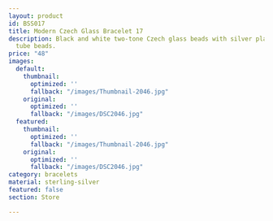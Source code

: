 ```yaml
---
layout: product
id: BSS017
title: Modern Czech Glass Bracelet 17
description: Black and white two-tone Czech glass beads with silver plated straight
  tube beads.
price: "48"
images:
  default:
    thumbnail:
      optimized: ''
      fallback: "/images/Thumbnail-2046.jpg"
    original:
      optimized: ''
      fallback: "/images/DSC2046.jpg"
  featured:
    thumbnail:
      optimized: ''
      fallback: "/images/Thumbnail-2046.jpg"
    original:
      optimized: ''
      fallback: "/images/DSC2046.jpg"
category: bracelets
material: sterling-silver
featured: false
section: Store

---
```

